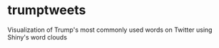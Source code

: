 # trumptweets
Visualization of Trump's most commonly used words on Twitter using Shiny's word clouds
